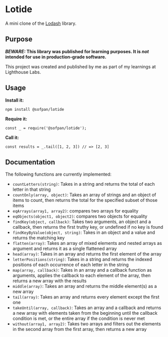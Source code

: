 # Lotide

A mini clone of the [Lodash](https://lodash.com) library.

## Purpose

**_BEWARE:_ This library was published for learning purposes. It is _not_ intended for use in production-grade software.**

This project was created and published by me as part of my learnings at Lighthouse Labs. 

## Usage

**Install it:**

`npm install @sofpan/lotide`

**Require it:**

`const _ = require('@sofpan/lotide');`

**Call it:**

`const results = _.tail([1, 2, 3]) // => [2, 3]`

## Documentation

The following functions are currently implemented:

* `countLetters(string)`: Takes in a string and returns the total of each letter in that string
* `countOnly(array, object)`: Takes an array of strings and an object of items to count, then returns the total for the specified subset of those items
* `eqArrays(array1, array2)`: compares two arrays for equality
* `eqObjects(object1, object2)`: compares two objects for equality
* `findKey(object, callback)`: Takes two arguments, an object and a callback, then returns the first truthy key, or undefined if no key is found
* `findKeyByValue(object, string)`: Takes in an object and a value and returns the matching key
* `flatten(array)`: Takes an array of mixed elements and nested arrays as argument and returns it as a single flattened array
* `head(array)`: Takes in an array and returns the first element of the array
* `letterPositions(string)`: Takes in a string and returns the indexed positions of each occurrence of each letter in the string
* `map(array, callback)`: Takes in an array and a callback function as arguments, applies the callback to each element of the array, then returns a new array with the results
* `middle(array)`: Takes an array and returns the middle element(s) as a new array
* `tail(array)`: Takes an array and returns every element except the first one
* `takeUntil(array, callback)`: Takes an array and a callback and returns a new array with elements taken from the beginning until the callback condition is met, or the entire array if the condition is never met
* `without(array1, array2)`: Takes two arrays and filters out the elements in the second array from the first array, then returns a new array